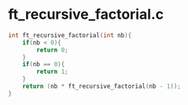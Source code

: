 # ft_recursive_factorial.c

```c
int ft_recursive_factorial(int nb){
    if(nb < 0){
        return 0;
    }
    if(nb == 0){
        return 1;
    }
    return (nb * ft_recursive_factorial(nb - 1));
}
```
